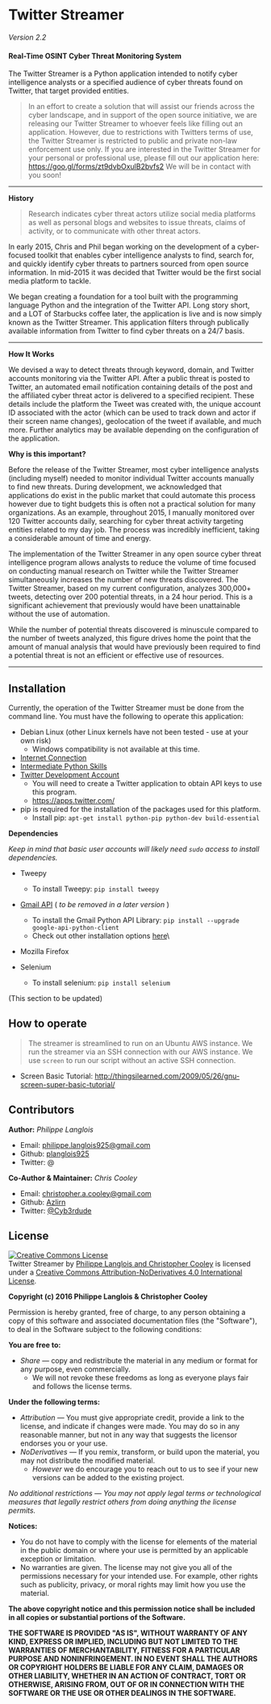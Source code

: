 Twitter Streamer
================
_Version 2.2_



#### Real-Time OSINT Cyber Threat Monitoring System
The Twitter Streamer is a Python application intended to notify cyber intelligence analysts or a specified audience of cyber threats found on Twitter, that target provided entities.


>In an effort to create a solution that will assist our friends across the cyber landscape, and in support of the open source initiative, we are releasing our Twitter Streamer to whoever feels like filling out an application. However, due to restrictions with Twitters terms of use, the Twitter Streamer is restricted to public and private non-law enforcement use only.
> If you are interested in the Twitter Streamer for your personal or professional use, please fill out our application here: https://goo.gl/forms/zt9dvbOxulB2bvfs2
> We will be in contact with you soon!

---

**History**

>Research indicates cyber threat actors utilize social media platforms as well as personal blogs and websites to issue threats, claims of activity, or to communicate with other threat actors. 

In early 2015, Chris and Phil began working on the development of a cyber-focused toolkit that enables cyber intelligence analysts to find, search for, and quickly identify cyber threats to partners sourced from open source information. In mid-2015 it was decided that Twitter would be the first social media platform to tackle.

We began creating a foundation for a tool built with the programming language Python and the integration of the Twitter API. Long story short, and a LOT of Starbucks coffee later, the application is live and is now simply known as the Twitter Streamer. This application filters through publically available information from Twitter to find cyber threats on a 24/7 basis. 

---

**How It Works**

We devised a way to detect threats through keyword, domain, and Twitter accounts monitoring via the Twitter API. After a public threat is posted to Twitter, an automated email notification containing details of the post and the affiliated cyber threat actor is delivered to a specified recipient. These details include the platform the Tweet was created with, the unique account ID associated with the actor (which can be used to track down and actor if their screen name changes), geolocation of the tweet if available, and much more. Further analytics may be available depending on the configuration of the application.


**Why is this important?**

Before the release of the Twitter Streamer, most cyber intelligence analysts (including myself) needed to monitor individual Twitter accounts manually to find new threats. During development, we acknowledged that applications do exist in the public market that could automate this process however due to tight budgets this is often not a practical solution for many organizations. As an example, throughout 2015, I manually monitored over 120 Twitter accounts daily, searching for cyber threat activity targeting entities related to my day job. The process was incredibly inefficient, taking a considerable amount of time and energy.

The implementation of the Twitter Streamer in any open source cyber threat intelligence program allows analysts to reduce the volume of time focused on conducting manual research on Twitter while the Twitter Streamer simultaneously increases the number of new threats discovered. The Twitter Streamer, based on my current configuration, analyzes 300,000+ tweets, detecting over 200 potential threats, in a 24 hour period. This is a significant achievement that previously would have been unattainable without the use of automation.
 
While the number of potential threats discovered is minuscule compared to the number of tweets analyzed, this figure drives home the point that the amount of manual analysis that would have previously been required to find a potential threat is not an efficient or effective use of resources.
    
---

## Installation
Currently, the operation of the Twitter Streamer must be done from the command line.
You must have the following to operate this application:

* Debian Linux (other Linux kernels have not been tested - use at your own risk)
     * Windows compatibility is not available at this time. 
* [Internet Connection](http://www.speedtest.net/)
* [Intermediate Python Skills](https://www.codecademy.com/learn/python)
* [Twitter Development Account](https://dev.twitter.com/)
	* You will need to create a Twitter application to obtain API keys to use this program. 
	* https://apps.twitter.com/
* pip is required for the installation of the packages used for this platform. 
    * Install pip: `apt-get install python-pip python-dev build-essential`

**Dependencies**

_Keep in mind that basic user accounts will likely need `sudo` access to install dependencies._

* Tweepy
    * To install Tweepy:
    `pip install tweepy`
* [Gmail API](https://developers.google.com/gmail/api/quickstart/python) ( _to be removed in a later version_ )
     * To install the Gmail Python API Library:
     `pip install --upgrade google-api-python-client`
     * Check out other installation options [here](https://developers.google.com/api-client-library/python/start/installation)\
* Mozilla Firefox

* Selenium
    * To install selenium:
    `pip install selenium`


(This section to be updated)

## How to operate

>The streamer is streamlined to run on an Ubuntu AWS instance. We run the streamer via an SSH connection with our AWS instance.  We use `screen` to run our script without an active SSH connection. 

* Screen Basic Tutorial: http://thingsilearned.com/2009/05/26/gnu-screen-super-basic-tutorial/

## Contributors

**Author:** _Philippe Langlois_

* Email: philippe.langlois925@gmail.com
* Github: [planglois925](https://github.com/planglois925)
* Twitter: @

**Co-Author & Maintainer:** _Chris Cooley_

* Email: christopher.a.cooley@gmail.com
* Github: [Azlirn](https://github.com/Azlirn)
* Twitter: [@Cyb3rdude](https://twitter.com/cyb3rdude)

## License
<a rel="license" href="http://creativecommons.org/licenses/by-nd/4.0/"><img alt="Creative Commons License" style="border-width:0" src="https://i.creativecommons.org/l/by-nd/4.0/88x31.png" /></a><br /><span xmlns:dct="http://purl.org/dc/terms/" property="dct:title">Twitter Streamer</span> by <a xmlns:cc="http://creativecommons.org/ns#" href="https://github.com/Azlirn/Twitter-Streamer" property="cc:attributionName" rel="cc:attributionURL">Philippe Langlois and Christopher Cooley</a> is licensed under a <a rel="license" href="http://creativecommons.org/licenses/by-nd/4.0/">Creative Commons Attribution-NoDerivatives 4.0 International License</a>.

**Copyright (c) 2016 Philippe Langlois & Christopher Cooley**

Permission is hereby granted, free of charge, to any person obtaining a copy of this software and associated documentation files (the "Software"), to deal in the Software subject to the following conditions:

**You are free to:**

* _Share_ — copy and redistribute the material in any medium or format for any purpose, even commercially.
    * We will not revoke these freedoms as long as everyone plays fair and follows the license terms.

**Under the following terms:**

* _Attribution_ — You must give appropriate credit, provide a link to the license, and indicate if changes were made. You may do so in any reasonable manner, but not in any way that suggests the licensor endorses you or your use.
* _NoDerivatives_ — If you remix, transform, or build upon the material, you may not distribute the modified material.
    * _However_ we do encourage you to reach out to us to see if your new versions can be added to the existing project.
    
_No additional restrictions — You may not apply legal terms or technological measures that legally restrict others from doing anything the license permits._

**Notices:**

* You do not have to comply with the license for elements of the material in the public domain or where your use is permitted by an applicable exception or limitation.
* No warranties are given. The license may not give you all of the permissions necessary for your intended use. For example, other rights such as publicity, privacy, or moral rights may limit how you use the material.

**The above copyright notice and this permission notice shall be included in all copies or substantial portions of the Software.**

**THE SOFTWARE IS PROVIDED "AS IS", WITHOUT WARRANTY OF ANY KIND, EXPRESS OR IMPLIED, INCLUDING BUT NOT LIMITED TO THE WARRANTIES OF MERCHANTABILITY, FITNESS FOR A PARTICULAR PURPOSE AND NONINFRINGEMENT. IN NO EVENT SHALL THE AUTHORS OR COPYRIGHT HOLDERS BE LIABLE FOR ANY CLAIM, DAMAGES OR OTHER LIABILITY, WHETHER IN AN ACTION OF CONTRACT, TORT OR OTHERWISE, ARISING FROM, OUT OF OR IN CONNECTION WITH THE SOFTWARE OR THE USE OR OTHER DEALINGS IN THE SOFTWARE.**